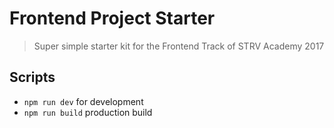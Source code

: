 # Frontend Project Starter

> Super simple starter kit for the Frontend Track of STRV Academy 2017

## Scripts

* `npm run dev` for development
* `npm run build` production build
